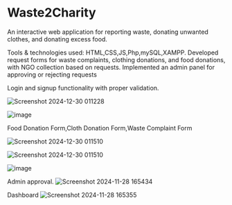 # Waste2Charity
An interactive web application for reporting waste, donating unwanted clothes, and donating excess food.

Tools & technologies used: HTML,CSS,JS,Php,mySQL,XAMPP.
Developed request forms for waste complaints, clothing donations, and food donations, with NGO collection based on requests.
Implemented an admin panel for approving or rejecting requests

Login and signup functionality with proper validation.

![Screenshot 2024-12-30 011228](https://github.com/user-attachments/assets/57ccbc18-9758-4d89-a734-4a1c061fbee5)

![image](https://github.com/user-attachments/assets/5ec712cd-a6b0-4519-a1b4-8d3171e3e2a4)

Food Donation Form,Cloth Donation Form,Waste Complaint Form

![Screenshot 2024-12-30 011510](https://github.com/user-attachments/assets/87e2f1e3-c5b8-4781-a1fc-2255a5ebdd26)

![Screenshot 2024-12-30 011510](https://github.com/user-attachments/assets/dc7fbe65-2965-445e-b3dc-77acf41ddd8f)

![image](https://github.com/user-attachments/assets/a08e675b-8171-4a0c-b5a1-1b4988e41471)

Admin approval.
![Screenshot 2024-11-28 165434](https://github.com/user-attachments/assets/acb4239e-fff5-40c5-9b82-858ab5426870)

Dashboard
![Screenshot 2024-11-28 165355](https://github.com/user-attachments/assets/23dc5d15-aad7-484c-ac29-1c11176aed7d)




